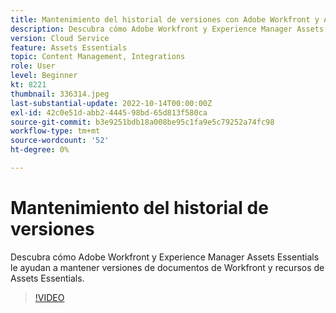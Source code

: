 ```yaml
---
title: Mantenimiento del historial de versiones con Adobe Workfront y Assets Essentials
description: Descubra cómo Adobe Workfront y Experience Manager Assets Essentials le ayudan a mantener versiones de documentos de Workfront y recursos de Assets Essentials.
version: Cloud Service
feature: Assets Essentials
topic: Content Management, Integrations
role: User
level: Beginner
kt: 8221
thumbnail: 336314.jpeg
last-substantial-update: 2022-10-14T00:00:00Z
exl-id: 42c0e51d-abb2-4445-98bd-65d813f580ca
source-git-commit: b3e9251bdb18a008be95c1fa9e5c79252a74fc98
workflow-type: tm+mt
source-wordcount: '52'
ht-degree: 0%

---
```


# Mantenimiento del historial de versiones

Descubra cómo Adobe Workfront y Experience Manager Assets Essentials le ayudan a mantener versiones de documentos de Workfront y recursos de Assets Essentials.

>[!VIDEO](https://video.tv.adobe.com/v/336314?quality=12&learn=on)
